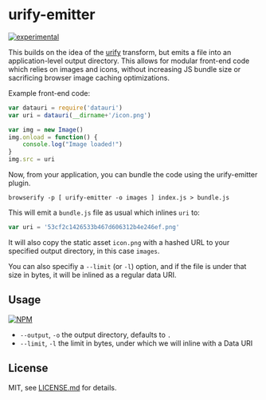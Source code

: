 # urify-emitter

[![experimental](http://badges.github.io/stability-badges/dist/experimental.svg)](http://github.com/badges/stability-badges)

This builds on the idea of the [urify](https://github.com/mattdesl/urify) transform, but emits a file into an application-level output directory. This allows for modular front-end code which relies on images and icons, without increasing JS bundle size or sacrificing browser image caching optimizations. 

Example front-end code:  

```js
var datauri = require('datauri')
var uri = datauri(__dirname+'/icon.png')

var img = new Image()
img.onload = function() {
	console.log("Image loaded!")
}
img.src = uri
```

Now, from your application, you can bundle the code using the urify-emitter plugin.


```browserify -p [ urify-emitter -o images ] index.js > bundle.js```

This will emit a `bundle.js` file as usual which inlines `uri` to:

```js
var uri = '53cf2c1426533b467d606312b4e246ef.png'
```

It will also copy the static asset `icon.png` with a hashed URL to your specified output directory, in this case `images`. 

You can also specifiy a `--limit` (or `-l`) option, and if the file is under that size in bytes, it will be inlined as a regular data URI.

## Usage

[![NPM](https://nodei.co/npm/urify-emitter.png)](https://nodei.co/npm/urify-emitter/)

- `--output`, `-o` the output directory, defaults to `.`
- `--limit`, `-l` the limit in bytes, under which we will inline with a Data URI

## License

MIT, see [LICENSE.md](http://github.com/mattdesl/urify-emitter/blob/master/LICENSE.md) for details.
